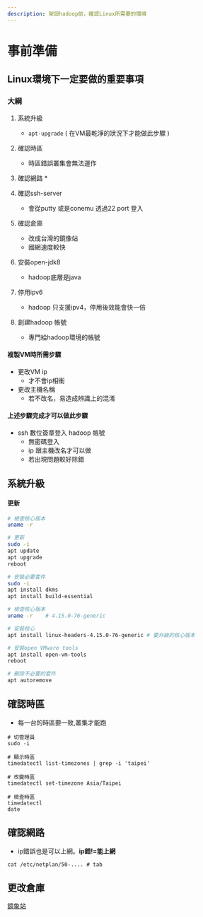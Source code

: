 ```yaml
---
description: 架設hadoop前，確認Linux所需要的環境
---
```


# 事前準備

## Linux環境下一定要做的重要事項

### 大綱

1. 系統升級

   * `apt-upgrade`  \( 在VM最乾淨的狀況下才能做此步驟 \)

2. 確認時區
   * 時區錯誤叢集會無法運作
3. 確認網路
   * 
4. 確認ssh-server
   * 會從putty 或是conemu 透過22 port 登入
5. 確認倉庫 
   * 改成台灣的鏡像站
   * 國網速度較快
6. 安裝open-jdk8
   * hadoop底層是java
7. 停用ipv6 
   * hadoop 只支援ipv4，停用後效能會快一倍
8. 創建hadoop 帳號
   * 專門給hadoop環境的帳號

#### 複製VM時所需步驟

* 更改VM ip
  * 才不會ip相衝
* 更改主機名稱
  * 若不改名，易造成辨識上的混淆

#### 上述步驟完成才可以做此步驟

* ssh 數位簽章登入 hadoop 帳號 
  * 無密碼登入
  * ip 跟主機改名才可以做
  * 若出現問題較好除錯

## 系統升級

#### 更新

```bash
# 檢查核心版本
uname -r

# 更新
sudo -i
apt update
apt upgrade
reboot

# 安裝必要套件
sudo -i
apt install dkms
apt install build-essential

# 檢查核心版本
uname -r    # 4.15.0-76-generic

# 安裝核心
apt install linux-headers-4.15.0-76-generic # 要升級的核心版本

# 安裝open VMware tools
apt install open-vm-tools
reboot

# 刪除不必要的套件
apt autoremove
```

## 確認時區

* 每一台的時區要一致,叢集才能跑

```text
# 切管理員
sudo -i

# 顯示時區
timedatectl list-timezones | grep -i 'taipei'

# 改變時區
timedatectl set-timezone Asia/Taipei

# 檢查時區
timedatectl
date
```

## 確認網路

* ip錯誤也是可以上網。**ip錯!=能上網**

```text
cat /etc/netplan/50-.... # tab

```

## 更改倉庫

[鏡象站](https://launchpad.net/ubuntu/+cdmirrors)

